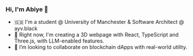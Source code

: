 ### Hi, I'm Abiye 👋

- 🇬🇧 I'm a student @ University of Manchester & Software Architect @ ayv.black
- 🔭 Right now, I'm creating a 3D webpage with React, TypeScript and Three.js, with LLM-enabled features.
- 👯 I’m looking to collaborate on blockchain dApps with real-world utility.

<!--
**abiyeamachree/abiyeamachree** is a ✨ _special_ ✨ repository because its `README.md` (this file) appears on your GitHub profile.

Here are some ideas to get you started:

- 🔭 I’m currently working on ...
- 🌱 I’m currently learning ...
- 👯 I’m looking to collaborate on ...
- 🤔 I’m looking for help with ...
- 💬 Ask me about ...
- 📫 How to reach me: ...
- 😄 Pronouns: ...
- ⚡ Fun fact: ...
-->
